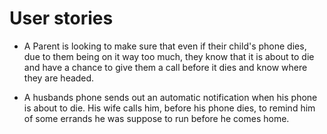 # User stories

* A Parent is looking to make sure that even if their child's phone dies, due to them being on it way too much, they know that it is about to die and have a chance to give them a call before it dies and know where they are headed. 

* A husbands phone sends out an automatic notification when his phone is about to die. His wife calls him, before his phone dies, to remind him of some errands he was suppose to run before he comes home.